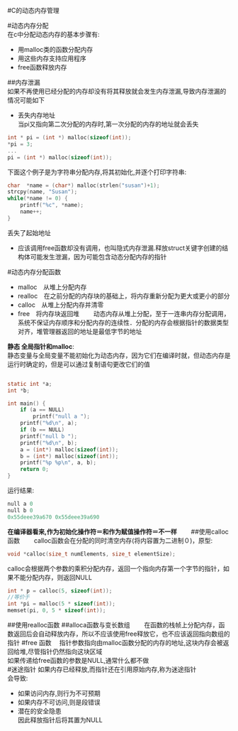 #C的动态内存管理  

#动态内存分配  
在c中分配动态内存的基本步骤有:  
+ 用malloc类的函数分配内存
+ 用这些内存支持应用程序
+ free函数释放内存

##内存泄漏  
如果不再使用已经分配的内存却没有将其释放就会发生内存泄漏,导致内存泄漏的情况可能如下  
+ 丢失内存地址  
  当pi又指向第二次分配的内存时,第一次分配的内存的地址就会丢失
  
 ```c
int * pi = (int *) malloc(sizeof(int));
*pi = 3;
...
pi = (int *) malloc(sizeof(int));
 ```
下面这个例子是为字符串分配内存,将其初始化,并逐个打印字符串:  
```c
char  *name = (char*) malloc(strlen("susan")+1);
strcpy(name, "Susan");
while(*name != 0) {
    printf("%c", *name);
    name++;
}
```
丢失了起始地址
+ 应该调用free函数却没有调用，也叫隐式内存泄漏.释放struct关键字创建的结构体可能发生泄漏，因为可能包含动态分配内存的指针　　


#动态内存分配函数　　
+ malloc　从堆上分配内存
+ realloc　在之前分配的内存块的基础上，将内存重新分配为更大或更小的部分　
+ calloc　从堆上分配内存并清零
+ free　将内存块返回堆　　
动态内存从堆上分配，至于一连串内存分配调用，系统不保证内存顺序和分配内存的连续性．分配的内存会根据指针的数据类型对齐，堆管理器返回的地址是最低字节的地址　　
  
**静态 全局指针和malloc**:  
静态变量与全局变量不能初始化为动态内存，因为它们在编译时就，但动态内存是运行时确定的，但是可以通过复制语句更改它们的值　　
```c

static int *a;
int *b;

int main() {
    if (a == NULL)
        printf("null a ");
    printf("%d\n", a);
    if (b == NULL)
    printf("null b ");
    printf("%d\n", b);
    a = (int*) malloc(sizeof(int));
    b = (int*) malloc(sizeof(int));
    printf("%p %p\n", a, b);
    return 0;
}
```
运行结果:   
```c
null a 0
null b 0
0x55deee39a670 0x55deee39a690
```
**在编译器看来,作为初始化操作符＝和作为赋值操作符＝不一样**　　
##使用calloc函数　　
calloc函数会在分配的同时清空内存(将内容置为二进制０)，原型:  
```c
void *calloc(size_t numElements, size_t elementSize);
```
calloc会根据两个参数的乘积分配内存，返回一个指向内存第一个字节的指针，如果不能分配内存，则返回NULL
```c
int * p = calloc(5, sizeof(int));
//等价于
int *pi = malloc(5 * sizeof(int));
memset(pi, 0, 5 * sizeof(int));
```
##使用realloc函数
##alloca函数与变长数组　　
在函数的栈帧上分配内存，函数返回后会自动释放内存，所以不应该使用free释放它，也不应该返回指向数组的指针
#free 函数　
指针参数指向由malloc函数分配的内存的地址,这块内存会被返回给堆,尽管指针仍然指向这块区域  
如果传递给free函数的参数是NULL,通常什么都不做  
#迷途指针
如果内存已经释放,而指针还在引用原始内存,称为迷途指针  
会导致:  
+ 如果访问内存,则行为不可预期
+ 如果内存不可访问,则是段错误
+ 潜在的安全隐患  
因此释放指针后将其置为NULL  


 